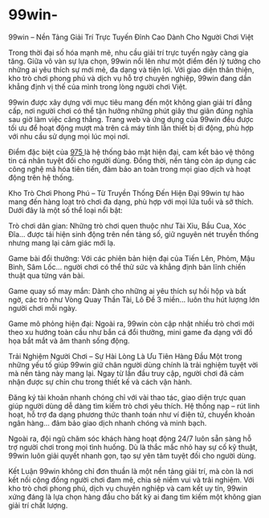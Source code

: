 # 99win-
99win – Nền Tảng Giải Trí Trực Tuyến Đỉnh Cao Dành Cho Người Chơi Việt

Trong thời đại số hóa mạnh mẽ, nhu cầu giải trí trực tuyến ngày càng gia tăng. Giữa vô vàn sự lựa chọn, 99win nổi lên như một điểm đến lý tưởng cho những ai yêu thích sự mới mẻ, đa dạng và tiện lợi. Với giao diện thân thiện, kho trò chơi phong phú và dịch vụ hỗ trợ chuyên nghiệp, 99win đang dần khẳng định vị thế của mình trong lòng người chơi Việt.

99win được xây dựng với mục tiêu mang đến một không gian giải trí đẳng cấp, nơi người chơi có thể tận hưởng những phút giây thư giãn đúng nghĩa sau giờ làm việc căng thẳng. Trang web và ứng dụng của 99win đều được tối ưu để hoạt động mượt mà trên cả máy tính lẫn thiết bị di động, phù hợp với nhu cầu sử dụng mọi lúc mọi nơi.

Điểm đặc biệt của <a href="https://975-online.com"> 975 </a>  là hệ thống bảo mật hiện đại, cam kết bảo vệ thông tin cá nhân tuyệt đối cho người dùng. Đồng thời, nền tảng còn áp dụng các công nghệ mã hóa tiên tiến, đảm bảo an toàn trong mọi giao dịch và hoạt động trên hệ thống.

Kho Trò Chơi Phong Phú – Từ Truyền Thống Đến Hiện Đại
99win tự hào mang đến hàng loạt trò chơi đa dạng, phù hợp với mọi lứa tuổi và sở thích. Dưới đây là một số thể loại nổi bật:

Trò chơi dân gian: Những trò chơi quen thuộc như Tài Xỉu, Bầu Cua, Xóc Đĩa... được tái hiện sinh động trên nền tảng số, giữ nguyên nét truyền thống nhưng mang lại cảm giác mới lạ.

Game bài đổi thưởng: Với các phiên bản hiện đại của Tiến Lên, Phỏm, Mậu Binh, Sâm Lốc… người chơi có thể thử sức và khẳng định bản lĩnh chiến thuật qua từng ván bài.

Game quay số may mắn: Dành cho những ai yêu thích sự hồi hộp và bất ngờ, các trò như Vòng Quay Thần Tài, Lô Đề 3 miền… luôn thu hút lượng lớn người chơi mỗi ngày.

Game mô phỏng hiện đại: Ngoài ra, 99win còn cập nhật nhiều trò chơi mới theo xu hướng toàn cầu như bắn cá đổi thưởng, mini game đa dạng với đồ họa bắt mắt và âm thanh sống động.

Trải Nghiệm Người Chơi – Sự Hài Lòng Là Ưu Tiên Hàng Đầu
Một trong những yếu tố giúp 99win giữ chân người dùng chính là trải nghiệm tuyệt vời mà nền tảng này mang lại. Ngay từ lần đầu truy cập, người chơi đã cảm nhận được sự chỉn chu trong thiết kế và cách vận hành.

Đăng ký tài khoản nhanh chóng chỉ với vài thao tác, giao diện trực quan giúp người dùng dễ dàng tìm kiếm trò chơi yêu thích. Hệ thống nạp – rút linh hoạt, hỗ trợ đa dạng phương thức thanh toán như ví điện tử, chuyển khoản ngân hàng… đảm bảo giao dịch nhanh chóng và minh bạch.

Ngoài ra, đội ngũ chăm sóc khách hàng hoạt động 24/7 luôn sẵn sàng hỗ trợ người chơi trong mọi tình huống. Dù là thắc mắc nhỏ hay sự cố kỹ thuật, 99win luôn giải quyết nhanh gọn, tạo sự yên tâm tuyệt đối cho người dùng.

Kết Luận
99win không chỉ đơn thuần là một nền tảng giải trí, mà còn là nơi kết nối cộng đồng người chơi đam mê, chia sẻ niềm vui và trải nghiệm. Với kho trò chơi phong phú, dịch vụ chuyên nghiệp và cam kết uy tín, 99win xứng đáng là lựa chọn hàng đầu cho bất kỳ ai đang tìm kiếm một không gian giải trí chất lượng.

